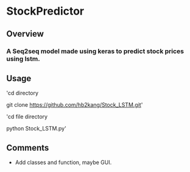 # StockPredictor

## Overview

### A Seq2seq model made using keras to predict stock prices using lstm.

## Usage


'cd directory

git clone https://github.com/hb2kang/Stock_LSTM.git'

'cd file directory

python Stock_LSTM.py'

</code>

## Comments

* Add classes and function, maybe GUI.
